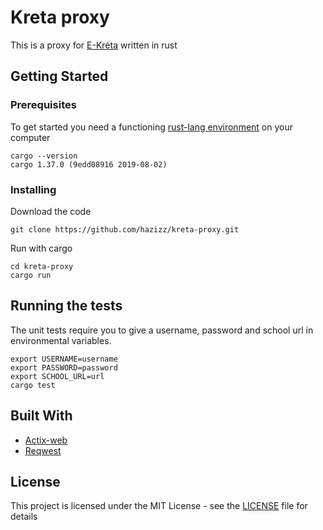 
# Kreta proxy

This is a proxy for [E-Kréta](https://ekreta.hu/) written in rust

## Getting Started

### Prerequisites

To get started you need a functioning [rust-lang environment](https://www.rust-lang.org/tools/install) on your computer
```
cargo --version
cargo 1.37.0 (9edd08916 2019-08-02)
```

### Installing

Download the code
```
git clone https://github.com/hazizz/kreta-proxy.git
```

Run with cargo
```
cd kreta-proxy
cargo run
```

## Running the tests

The unit tests require you to give a username, password and school url in environmental variables.

```
export USERNAME=username
export PASSWORD=password
export SCHOOL_URL=url
cargo test
```

## Built With

* [Actix-web](https://actix.rs/)
* [Reqwest](https://docs.rs/reqwest/)

## License

This project is licensed under the MIT License - see the [LICENSE](LICENSE) file for details